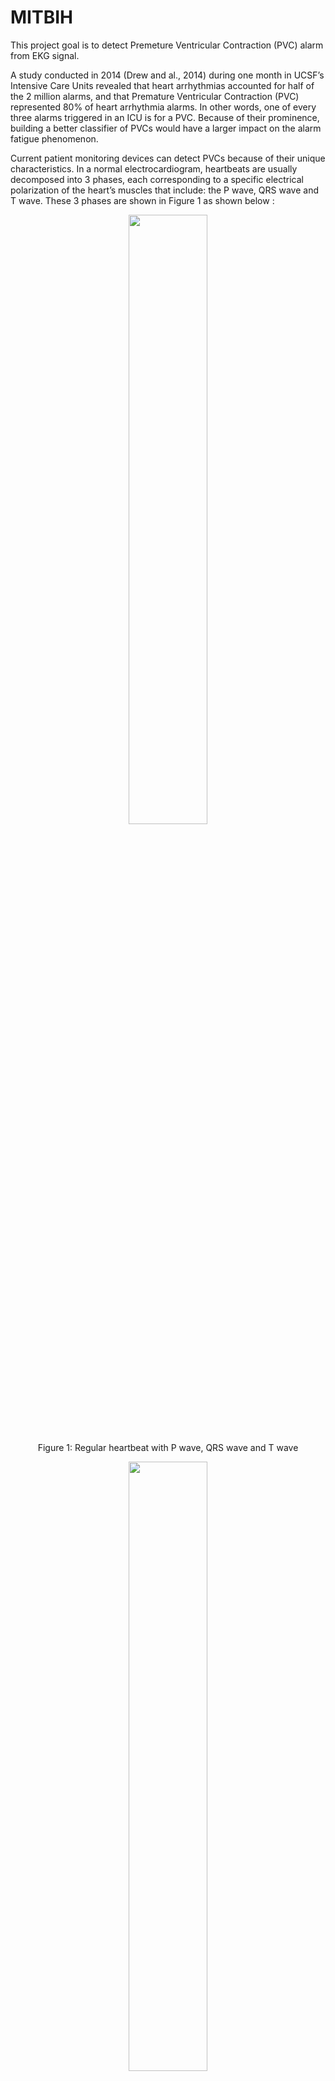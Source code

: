# MITBIH

This project goal is to detect Premeture Ventricular Contraction (PVC) alarm from EKG signal.

A study conducted in 2014 (Drew and al.,  2014) during one month in UCSF’s Intensive Care Units revealed that heart arrhythmias accounted for half of the 2 million alarms, and that Premature Ventricular Contraction (PVC) represented 80% of heart arrhythmia alarms. In other words, one of every three alarms triggered in an ICU is for a PVC. Because of their prominence, building a better classifier of PVCs would have a larger impact on the alarm fatigue phenomenon.

Current patient monitoring devices can detect PVCs because of their unique characteristics. In a normal electrocardiogram, heartbeats are usually decomposed into 3 phases, each corresponding to a specific electrical polarization of the heart’s muscles that include: the P wave, QRS wave and T wave. These 3 phases are shown in Figure 1 as shown below :


<p align="center"> <img src="https://upload.wikimedia.org/wikipedia/commons/thumb/9/9e/SinusRhythmLabels.svg/280px-SinusRhythmLabels.svg.png"  width="50%" height="50%" ></p>
<p align="center">Figure 1: Regular heartbeat with P wave, QRS wave and T wave</p>



<p align="center"> <img src="https://upload.wikimedia.org/wikipedia/commons/thumb/a/a5/PVC10.JPG/300px-PVC10.JPG"  width="50%" height="50%" ></p>
<p align="center">Figure 2: PVC </p>

A PVC can be identified using the following symptoms:
- An early R-wave
- A wide QRS complex
- Absence of P-wave
- A Discordant T-wave
- A Compensatory Pause
 

PVCs are not only prominent and detectable, they are suspected to have negative effects on health. Even though they are not actionable, which means there is no means to stop them or cure them, a recent study (Lin and al., 2017) showed that PVCs are “associated with a higher incidence of all-cause mortality, cardiovascular hospitalization, all-cause hospitalization, and new-onset heart failure which was independent of other clinical risk factors”. For all these reasons, PVC is the primary subject of study for our team.

### Preprocessing

To reduce noise wavelet transform have been used according to a result from multiple papers (Hari et al, 2018). The wandering baseline is removed by moving average smoothing.


#### Reference

Drew BJ, Harris P, Zègre-Hemsey JK, Mammone T, Schindler D, Salas-Boni R, et al. (2014) Insights into the Problem of Alarm Fatigue with Physiologic Monitor Devices: A Comprehensive Observational Study of Consecutive Intensive Care Unit Patients. PLoS ONE 9(10): e110274. https://journals.plos.org/plosone/article?id=10.1371/journal.pone.0110274  

Hari Mohan Rai, Kalyan Chatterjee, A unique feature extraction using MRDWT for automatic classification of abnormal heartbeat from ECG big data with Multilayered Probabilistic Neural Network classifier, Applied Soft Computing, Volume 72, 2018, Pages 596-608, ISSN 1568-4946, https://doi.org/10.1016/j.asoc.2018.04.005. (http://www.sciencedirect.com/science/article/pii/S156849461830190X)

Lin CY, Chang SL, Lin YJ, et al. An observational study on the effect of premature ventricular complex burden on long-term outcome. Medicine (Baltimore). 2017;96(1):e5476.

